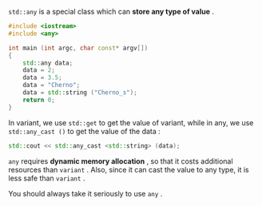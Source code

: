 `std::any` is a special class which can **store any type of value** .

```C++
#include <iostream>
#include <any>

int main (int argc, char const* argv[])
{
    std::any data;
    data = 2;
    data = 3.5;
    data = "Cherno";
    data = std::string ("Cherno_s");
    return 0;
}
```

In variant, we use `std::get` to get the value of variant, while in any, we use `std::any_cast ()` to get the value of the data :

```C++
std::cout << std::any_cast <std::string> (data);
```

`any` requires **dynamic memory allocation** , so that it costs additional resources than `variant` . Also, since it can cast the value to any type, it is less safe than `variant` .

You should always take it seriously to use `any` .